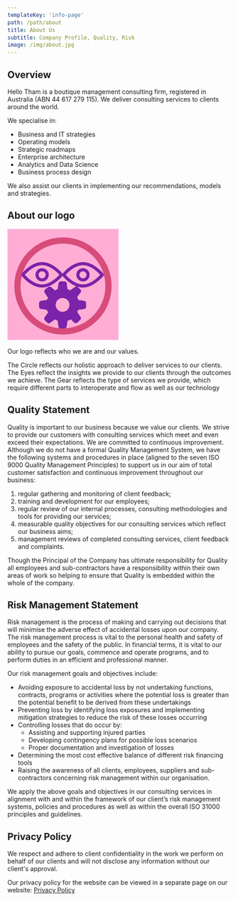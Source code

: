```yaml
---
templateKey: 'info-page'
path: /path/about
title: About Us
subtitle: Company Profile, Quality, Risk 
image: /img/about.jpg
---
```

## Overview

Hello Tham is a boutique management consulting firm, registered in Australia (ABN 44 617 279 115). We deliver consulting services to clients around the world.

We specialise in:

* Business and IT strategies
* Operating models
* Strategic roadmaps
* Enterprise architecture
* Analytics and Data Science
* Business process design

We also assist our clients in implementing our recommendations, models and strategies.

## ​About our logo​​​​​

![Logo](/img/hellotham-logo-250x250.png)

Our logo reflects who we are and our values.

The Circle reflects our holistic approach to deliver services to our clients. The Eyes reflect the insights we provide to our clients through the outcomes we achieve. The Gear reflects the type of services we provide, which require different parts to interoperate and flow as well as our technology

## Quality Statement

Quality is important to our business because we value our clients. We strive to provide our customers with consulting services which meet and even exceed their expectations. We are committed to continuous improvement. Although we do not have a formal Quality Management System, we have the following systems and procedures in place (aligned to the seven ISO 9000 Quality Management Principles) to support us in our aim of total customer satisfaction and continuous improvement throughout our business:
1. regular gathering and monitoring of client feedback;
2. training and development for our employees;
3. regular review of our internal processes, consulting methodologies and tools for providing our services;
4. measurable quality objectives for our consulting services which reflect our business aims;
5. management reviews of completed consulting services, client feedback and complaints.

Though the Principal of the Company has ultimate responsibility for Quality all employees and sub-contractors have a responsibility within their own areas of work so helping to ensure that Quality is embedded within the whole of the company.

## Risk Management Statement

Risk management is the process of making and carrying out decisions that will minimise the adverse effect of accidental losses upon our company. The risk management process is vital to the personal health and safety of employees and the safety of the public. In financial terms, it is vital to our ability to pursue our goals, commence and operate programs, and to perform duties in an efficient and professional manner.

Our risk management goals and objectives include:
* Avoiding exposure to accidental loss by not undertaking functions, contracts, programs or activities where the potential loss is greater than the potential benefit to be derived from these undertakings
* Preventing loss by identifying loss exposures and implementing mitigation strategies to reduce the risk of these losses occurring
* Controlling losses that do occur by:
  * Assisting and supporting injured parties
  * Developing contingency plans for possible loss scenarios
  * Proper documentation and investigation of losses
* Determining the most cost effective balance of different risk financing tools
* Raising the awareness of all clients, employees, suppliers and sub-contractors concerning risk management within our organisation.

We apply the above goals and objectives in our consulting services in alignment with and within the framework of our client’s risk management systems, policies and procedures as well as within the overall ISO 31000 principles and guidelines.

## Privacy Policy

We respect and adhere to client confidentiality in the work we perform on behalf of our clients and will not disclose any information without our client's approval.

Our privacy policy for the website can be viewed in a separate page on our website:
[Privacy Policy](/info/privacy)